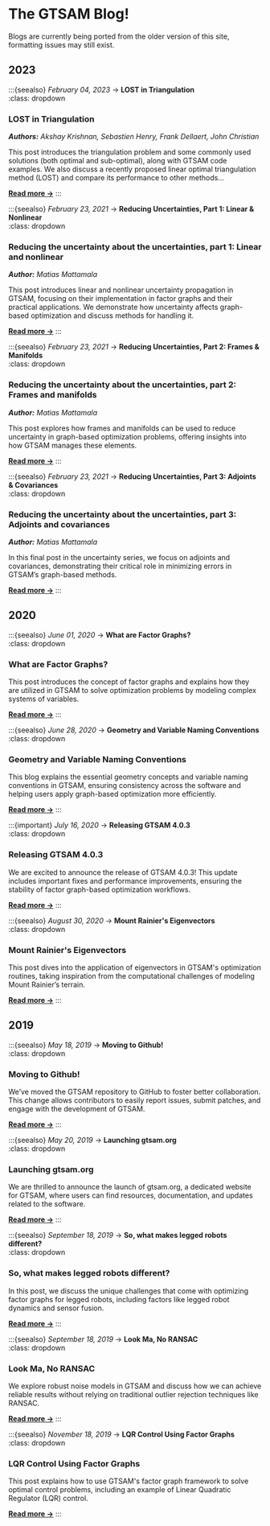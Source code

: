 # The GTSAM Blog!

Blogs are currently being ported from the older version of this site, formatting issues may still exist.

## 2023

:::{seealso} *February 04, 2023* → **LOST in Triangulation**  
:class: dropdown

### LOST in Triangulation

***Authors:** Akshay Krishnan, Sebastien Henry, Frank Dellaert, John Christian*

This post introduces the triangulation problem and some commonly used solutions (both optimal and sub-optimal), along with GTSAM code examples. We also discuss a recently proposed linear optimal triangulation method (LOST) and compare its performance to other methods...

[**Read more →**](Blogs/2023/2023-02-04-lost-triangulation.md)
:::


:::{seealso} *February 23, 2021* → **Reducing Uncertainties, Part 1: Linear & Nonlinear**  
:class: dropdown

### Reducing the uncertainty about the uncertainties, part 1: Linear and nonlinear

***Author:** Matias Mattamala*

This post introduces linear and nonlinear uncertainty propagation in GTSAM, focusing on their implementation in factor graphs and their practical applications. We demonstrate how uncertainty affects graph-based optimization and discuss methods for handling it.

[**Read more →**](Blogs/2021/2021-02-23-uncertainties-part1.md)
:::


:::{seealso} *February 23, 2021* → **Reducing Uncertainties, Part 2: Frames & Manifolds**  
:class: dropdown

### Reducing the uncertainty about the uncertainties, part 2: Frames and manifolds

***Author:** Matias Mattamala*

This post explores how frames and manifolds can be used to reduce uncertainty in graph-based optimization problems, offering insights into how GTSAM manages these elements.

[**Read more →**](Blogs/2021/2021-02-23-uncertainties-part2.md)
:::


:::{seealso} *February 23, 2021* → **Reducing Uncertainties, Part 3: Adjoints & Covariances**  
:class: dropdown

### Reducing the uncertainty about the uncertainties, part 3: Adjoints and covariances

***Author:** Matias Mattamala*

In this final post in the uncertainty series, we focus on adjoints and covariances, demonstrating their critical role in minimizing errors in GTSAM’s graph-based methods.

[**Read more →**](Blogs/2021/2021-02-23-uncertainties-part3.md)
:::


## 2020

:::{seealso} *June 01, 2020* → **What are Factor Graphs?**  
:class: dropdown

### What are Factor Graphs?

This post introduces the concept of factor graphs and explains how they are utilized in GTSAM to solve optimization problems by modeling complex systems of variables.

[**Read more →**](Blogs/2020/2020-06-01-factor-graphs.md)
:::


:::{seealso} *June 28, 2020* → **Geometry and Variable Naming Conventions**  
:class: dropdown

### Geometry and Variable Naming Conventions

This blog explains the essential geometry concepts and variable naming conventions in GTSAM, ensuring consistency across the software and helping users apply graph-based optimization more efficiently.

[**Read more →**](Blogs/2020/2020-06-28-gtsam-conventions.md)
:::


:::{important} *July 16, 2020* → **Releasing GTSAM 4.0.3**  
:class: dropdown

### Releasing GTSAM 4.0.3

We are excited to announce the release of GTSAM 4.0.3! This update includes important fixes and performance improvements, ensuring the stability of factor graph-based optimization workflows.

[**Read more →**](Blogs/2020/2020-07-16-new-release-gtsam.md)
:::


:::{seealso} *August 30, 2020* → **Mount Rainier's Eigenvectors**  
:class: dropdown

### Mount Rainier's Eigenvectors

This post dives into the application of eigenvectors in GTSAM's optimization routines, taking inspiration from the computational challenges of modeling Mount Rainier’s terrain.

[**Read more →**](Blogs/2020/2020-08-30-Laplacian.md)
:::


## 2019

:::{seealso} *May 18, 2019* → **Moving to Github!**  
:class: dropdown

### Moving to Github!

We’ve moved the GTSAM repository to GitHub to foster better collaboration. This change allows contributors to easily report issues, submit patches, and engage with the development of GTSAM.

[**Read more →**](Blogs/2019/2019-05-18_moving-to-github.md)
:::


:::{seealso} *May 20, 2019* → **Launching gtsam.org**  
:class: dropdown

### Launching gtsam.org

We are thrilled to announce the launch of gtsam.org, a dedicated website for GTSAM, where users can find resources, documentation, and updates related to the software.

[**Read more →**](Blogs/2019/2019-05-20_gtsam-org.md)
:::


:::{seealso} *September 18, 2019* → **So, what makes legged robots different?**  
:class: dropdown

### So, what makes legged robots different?

In this post, we discuss the unique challenges that come with optimizing factor graphs for legged robots, including factors like legged robot dynamics and sensor fusion.

[**Read more →**](Blogs/2019/2019-09-18_legged-robot-factors-part-I.md)
:::


:::{seealso} *September 18, 2019* → **Look Ma, No RANSAC**  
:class: dropdown

### Look Ma, No RANSAC

We explore robust noise models in GTSAM and discuss how we can achieve reliable results without relying on traditional outlier rejection techniques like RANSAC.

[**Read more →**](Blogs/2019/2019-09-20-robust-noise-model.md)
:::


:::{seealso} *November 18, 2019* → **LQR Control Using Factor Graphs**  
:class: dropdown

### LQR Control Using Factor Graphs

This post explains how to use GTSAM's factor graph framework to solve optimal control problems, including an example of Linear Quadratic Regulator (LQR) control.

[**Read more →**](Blogs/2019/2019-11-07-lqr-control.md)
:::